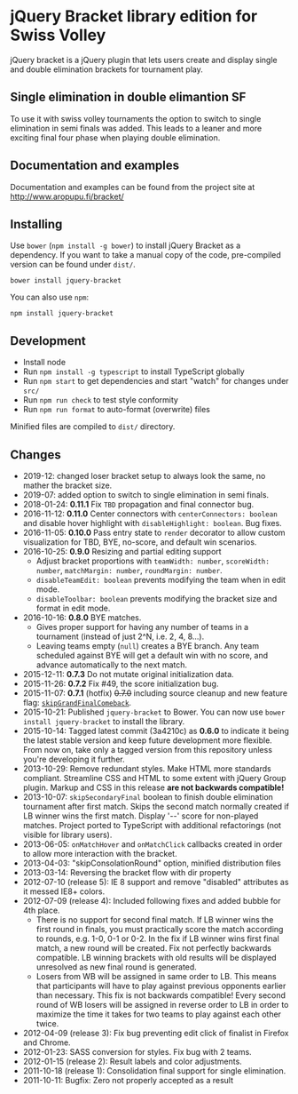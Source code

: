 # jQuery Bracket library edition for Swiss Volley 

jQuery bracket is a jQuery plugin that lets users create and display single and
double elimination brackets for tournament play.

## Single elimination in double elimantion SF
To use it with swiss volley tournaments the option to switch to single elimination
in semi finals was added. This leads to a leaner and more exciting final four phase
when playing double elimination.

## Documentation and examples

Documentation and examples can be found from the project site at http://www.aropupu.fi/bracket/

## Installing

Use `bower` (`npm install -g bower`) to install jQuery Bracket as a
dependency. If you want to take a manual copy of the code, pre-compiled
version can be found under `dist/`.

`bower install jquery-bracket`

You can also use `npm`:

`npm install jquery-bracket`

## Development

* Install node
* Run `npm install -g typescript` to install TypeScript globally
* Run `npm start` to get dependencies and start "watch" for changes under `src/`
* Run `npm run check` to test style conformity
* Run `npm run format` to auto-format (overwrite) files

Minified files are compiled to `dist/` directory.

## Changes

* 2019-12: changed loser bracket setup to always look the same, no mather the bracket size.
* 2019-07: added option to switch to single elimination in semi finals.
* 2018-01-24: **0.11.1** Fix `TBD` propagation and final connector bug.
* 2016-11-12: **0.11.0** Center connectors with `centerConnectors: boolean`
  and disable hover highlight with `disableHighlight: boolean`. Bug fixes.
* 2016-11-05: **0.10.0** Pass entry state to `render` decorator to allow
  custom visualization for TBD, BYE, no-score, and default win scenarios.
* 2016-10-25: **0.9.0** Resizing and partial editing support
  * Adjust bracket proportions with `teamWidth: number`,
    `scoreWidth: number`, `matchMargin: number`, `roundMargin: number`.
  * `disableTeamEdit: boolean` prevents modifying the team when in edit
    mode.
  * `disableToolbar: boolean` prevents modifying the bracket size and
    format in edit mode.
* 2016-10-16: **0.8.0** BYE matches.
  * Gives proper support for having any number of teams in a tournament
    (instead of just 2^N, i.e. 2, 4, 8...).
  * Leaving teams empty (`null`) creates a BYE branch. Any team scheduled
    against BYE will get a default win with no score, and advance
    automatically to the next match.
* 2015-12-11: **0.7.3** Do not mutate original initialization data.
* 2015-11-26: **0.7.2** Fix #49, the score initialization bug.
* 2015-11-07: **0.7.1** (hotfix) ~~0.7.0~~ including source cleanup and new feature flag:
  [`skipGrandFinalComeback`](http://www.aropupu.fi/bracket/#noGrandFinalComeback).
* 2015-10-21: Published `jquery-bracket` to Bower. You can now use
  `bower install jquery-bracket` to install the library.
* 2015-10-14: Tagged latest commit (3a4210c) as **0.6.0** to indicate it
  being the latest stable version and keep future development more flexible.
  From now on, take only a tagged version from this repository unless you're
  developing it further.
* 2013-10-29: Remove redundant styles. Make HTML more standards compliant.
  Streamline CSS and HTML to some extent with jQuery Group plugin. Markup
  and CSS in this release **are not backwards compatible!**
* 2013-10-07: `skipSecondaryFinal` boolean to finish double elimination
  tournament after first match. Skips the second match normally created if
  LB winner wins the first match. Display '--' score for non-played matches.
  Project ported to TypeScript with additional refactorings (not visible for
  library users).
* 2013-06-05: `onMatchHover` and `onMatchClick` callbacks created in order
  to allow more interaction with the bracket.
* 2013-04-03: "skipConsolationRound" option, minified distribution files
* 2013-03-14: Reversing the bracket flow with dir property
* 2012-07-10 (release 5): IE 8 support and remove "disabled" attributes as
  it messed IE8+ colors.
* 2012-07-09 (release 4): Included following fixes and added bubble for 4th
  place.
  * There is no support for second final match. If LB winner wins the
    first round in finals, you must practically score the match according
    to rounds, e.g. 1-0, 0-1 or 0-2. In the fix if LB winner wins first
    final match, a new round will be created. Fix not perfectly backwards
    compatible. LB winning brackets with old results will be displayed
    unresolved as new final round is generated.
  * Losers from WB will be assigned in same order to LB. This means that
    participants will have to play against previous opponents earlier than
    necessary. This fix is not backwards compatible! Every second round of
    WB losers will be assigned in reverse order to LB in order to maximize
    the time it takes for two teams to play against each other twice.
* 2012-04-09 (release 3): Fix bug preventing edit click of finalist in
  Firefox and Chrome.
* 2012-01-23: SASS conversion for styles. Fix bug with 2 teams.
* 2012-01-15 (release 2): Result labels and color adjustments.
* 2011-10-18 (release 1): Consolidation final support for single
  elimination.
* 2011-10-11: Bugfix: Zero not properly accepted as a result
